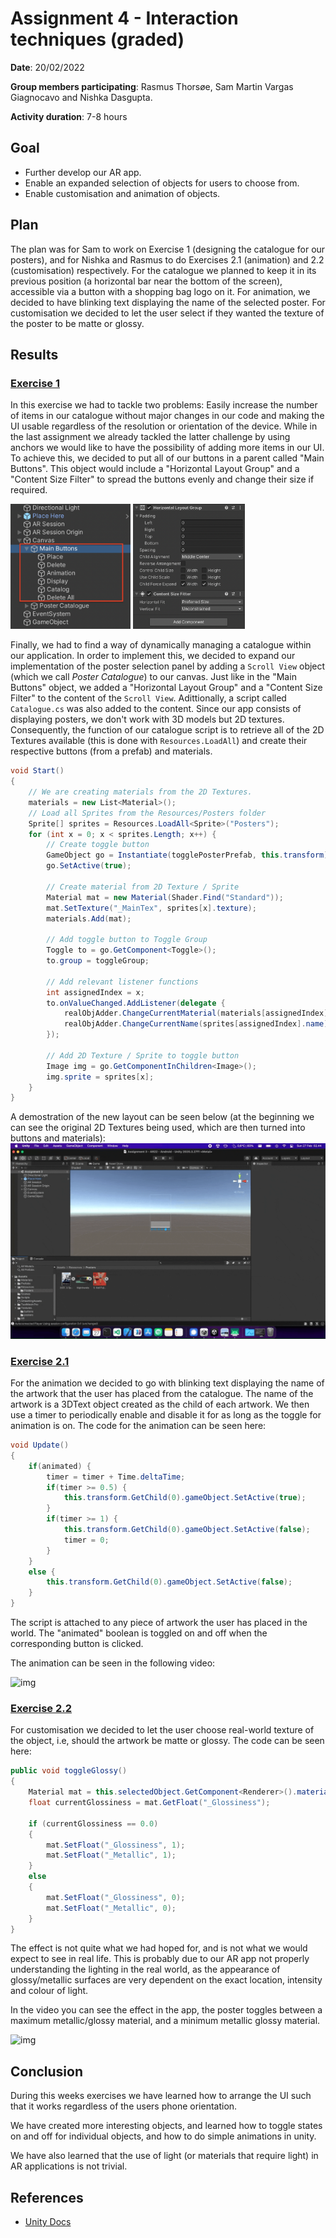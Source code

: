 # Assignment 4 - Interaction techniques (graded)

**Date**: 20/02/2022

**Group members participating**: Rasmus Thorsøe, Sam Martin Vargas Giagnocavo and Nishka Dasgupta.

**Activity duration**: 7-8 hours

## Goal
- Further develop our AR app.
- Enable an expanded selection of objects for users to choose from.
- Enable customisation and animation of objects.

## Plan
The plan was for Sam to work on Exercise 1 (designing the catalogue for our posters), and for Nishka and Rasmus to do Exercises 2.1 (animation) and 2.2 (customisation)
respectively. For the catalogue we planned to keep it in its previous position (a horizontal bar near the bottom of the screen), accessible via a 
button with a shopping bag logo on it. For animation, we decided to have blinking text displaying the name of the selected poster. For customisation
we decided to let the user select if they wanted the texture of the poster to be matte or glossy.

## Results


### <ins>Exercise 1</ins>
In this exercise we had to tackle two problems: Easily increase the number of items in our catalogue without major changes in our code and making the UI usable regardless of the resolution or orientation of the device. While in the last assignment we already tackled the latter challenge by using anchors we would like to have the possibility of adding more items in our UI. To achieve this, we decided to put all of our buttons in a parent called "Main Buttons". This object would include a "Horizontal Layout Group" and a "Content Size Filter" to spread the buttons evenly and change their size if required.

<p float="left">
<img src="media/assignment_4/main-buttons.png" height="200" />
<img src="media/assignment_4/extra-components.png" height="200" />
</p>

Finally, we had to find a way of dynamically managing a catalogue within our application. In order to implement this, we decided to expand our implementation of the poster selection panel by adding a `Scroll View` object (which we call *Poster Catalogue*) to our canvas. Just like in the "Main Buttons" object, we added a "Horizontal Layout Group" and a "Content Size Filter" to the content of the `Scroll View`. Adittionally, a script called `Catalogue.cs` was also added to the content. Since our app consists of displaying posters, we don't work with 3D models but 2D textures. Consequently, the function of our catalogue script is to retrieve all of the 2D Textures available (this is done with `Resources.LoadAll`) and create their respective buttons (from a prefab) and materials.

```c#
void Start()
{
    // We are creating materials from the 2D Textures.
    materials = new List<Material>();
    // Load all Sprites from the Resources/Posters folder
    Sprite[] sprites = Resources.LoadAll<Sprite>("Posters");
    for (int x = 0; x < sprites.Length; x++) {
        // Create toggle button
        GameObject go = Instantiate(togglePosterPrefab, this.transform);
        go.SetActive(true);
        
        // Create material from 2D Texture / Sprite
        Material mat = new Material(Shader.Find("Standard"));
        mat.SetTexture("_MainTex", sprites[x].texture);
        materials.Add(mat);
        
        // Add toggle button to Toggle Group
        Toggle to = go.GetComponent<Toggle>(); 
        to.group = toggleGroup;
        
        // Add relevant listener functions
        int assignedIndex = x;
        to.onValueChanged.AddListener(delegate {
            realObjAdder.ChangeCurrentMaterial(materials[assignedIndex]);
            realObjAdder.ChangeCurrentName(sprites[assignedIndex].name);
        });

        // Add 2D Texture / Sprite to toggle button
        Image img = go.GetComponentInChildren<Image>();
        img.sprite = sprites[x];
    }
}
```

A demostration of the new layout can be seen below (at the beginning we can see the original 2D Textures being used, which are then turned into buttons and materials):
![img](media/assignment_4/ui.gif)

### <ins>Exercise 2.1</ins>
For the animation we decided to go with blinking text displaying the name of the artwork that the user has placed from the catalogue. The name of the artwork is 
a 3DText object created as the child of each artwork. We then use a timer to periodically enable and disable it for as long as the toggle for animation is on. The code for the animation can be seen here: 

```c#
void Update()
{
    if(animated) {
        timer = timer + Time.deltaTime;
        if(timer >= 0.5) {
            this.transform.GetChild(0).gameObject.SetActive(true);
        }
        if(timer >= 1) {
            this.transform.GetChild(0).gameObject.SetActive(false);
            timer = 0;
        }
    }
    else {
        this.transform.GetChild(0).gameObject.SetActive(false);
    }
}
```

The script is attached to any piece of artwork the user has placed in the world. The "animated" boolean is toggled on and off when the corresponding button is clicked.

The animation can be seen in the following video: 

![img](media/assignment_4/anim.gif)

### <ins>Exercise 2.2</ins>
For customisation we decided to let the user choose real-world texture of the object, i.e, should the artwork be matte or glossy. The code can be seen here: 
```c#
public void toggleGlossy()
{
    Material mat = this.selectedObject.GetComponent<Renderer>().material;
    float currentGlossiness = mat.GetFloat("_Glossiness");

    if (currentGlossiness == 0.0)
    {
        mat.SetFloat("_Glossiness", 1);
        mat.SetFloat("_Metallic", 1);
    }
    else
    {
        mat.SetFloat("_Glossiness", 0);
        mat.SetFloat("_Metallic", 0);
    } 
}
```

The effect is not quite what we had hoped for, and is not what we would expect to see in real life. This is probably due to our AR app not properly understanding the lighting in the real world, as the appearance of glossy/metallic surfaces are very dependent on the exact location, intensity and colour of light. 

In the video you can see the effect in the app, the poster toggles between a maximum metallic/glossy material, and a minimum metallic glossy material.

![img](media/assignment_4/change-material.gif)

## Conclusion
During this weeks exercises we have learned how to arrange the UI such that it works regardless of the users phone orientation.

We have created more interesting objects, and learned how to toggle states on and off for individual objects, and how to do simple animations in unity. 

We have also learned that the use of light (or materials that require light) in AR applications is not trivial. 

## References
- [Unity Docs](https://docs.unity3d.com/Manual/index.html)
